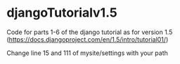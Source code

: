 djangoTutorialv1.5
==================

Code for parts 1-6 of the django tutorial as for version 1.5 (https://docs.djangoproject.com/en/1.5/intro/tutorial01/)

Change line 15 and 111 of mysite/settings with your path
